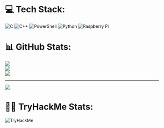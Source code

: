 
# 💻 Tech Stack:
![C](https://img.shields.io/badge/c-%2300599C.svg?style=for-the-badge&logo=c&logoColor=white) ![C++](https://img.shields.io/badge/c++-%2300599C.svg?style=for-the-badge&logo=c%2B%2B&logoColor=white) ![PowerShell](https://img.shields.io/badge/PowerShell-%235391FE.svg?style=for-the-badge&logo=powershell&logoColor=white) ![Python](https://img.shields.io/badge/python-3670A0?style=for-the-badge&logo=python&logoColor=ffdd54) ![Raspberry Pi](https://img.shields.io/badge/-RaspberryPi-C51A4A?style=for-the-badge&logo=Raspberry-Pi)
# 📊 GitHub Stats:
![](https://github-readme-stats.vercel.app/api?username=Mikomik141&theme=dark&hide_border=false&include_all_commits=false&count_private=false)<br/>
![](https://github-readme-streak-stats.herokuapp.com/?user=Mikomik141&theme=dark&hide_border=false)<br/>
![](https://github-readme-stats.vercel.app/api/top-langs/?username=Mikomik141&theme=dark&hide_border=false&include_all_commits=false&count_private=false&layout=compact)

---
[![](https://visitcount.itsvg.in/api?id=Mikomik141&icon=2&color=0)](https://visitcount.itsvg.in)

<!-- Proudly created with GPRM ( https://gprm.itsvg.in ) -->
# 👨‍💻 TryHackMe Stats:

<img src="https://tryhackme-badges.s3.amazonaws.com/Mikomik.png" alt="TryHackMe">



<!-- Proudly created with GPRM ( https://gprm.itsvg.in ) -->
